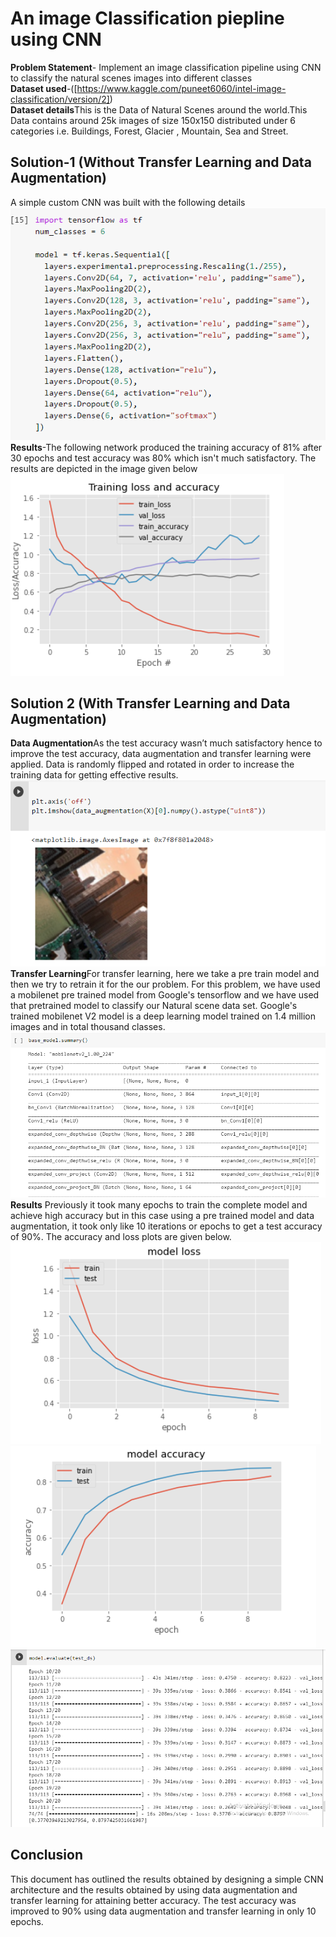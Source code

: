 # An image Classification piepline using CNN
**Problem Statement**- Implement an image classification pipeline using CNN to classify the natural scenes images into different classes <br/>
**Dataset used**-([https://www.kaggle.com/puneet6060/intel-image-classification/version/2])<br/>
**Dataset details**This is the Data of Natural Scenes around the world.This Data contains around 25k images of size 150x150 distributed under 6 categories i.e. Buildings, Forest, Glacier , Mountain, Sea and Street.<br/>
## Solution-1 (Without Transfer Learning and Data Augmentation)
A simple custom CNN was built with the following details <br/>
![](https://github.com/sana13792/Assignment-3/blob/main/Images/CnnModel.png) <br/>
**Results**-The following network produced the training accuracy of 81% after 30 epochs and test accuracy was 80% which isn't much satisfactory. The results are depicted in the image given below<br/>
![](https://github.com/sana13792/Assignment-3/blob/main/Images/result1.png)<br/>
## Solution 2 (With Transfer Learning and Data Augmentation)
**Data Augmentation**As the test accuracy wasn’t much satisfactory hence to improve the test accuracy, data augmentation and transfer learning were applied. Data is randomly flipped and rotated in order to increase the training data for getting effective results. <br/>
![](https://github.com/sana13792/Assignment-3/blob/main/Images/image_2021-01-28_032338.png) <br/>
**Transfer Learning**For transfer learning, here we take a pre train model and then we try to retrain it for the our problem. For this problem, we have used a mobilenet pre trained model from Google's tensorflow and we have used that pretrained model to classify our Natural scene data set. Google's trained mobilenet V2 model  is a deep learning model  trained on 1.4 million images and in total thousand classes. <br/>
![](https://github.com/sana13792/Assignment-3/blob/main/Images/image_2021-01-28_033459.png) <br/>
**Results** Previously it took many epochs to train the complete model and achieve high accuracy but in this case using a pre trained model and data augmentation, it took only like 10 iterations or epochs to get a test accuracy of 90%. The accuracy and loss plots are given below.<br/>
![](https://github.com/sana13792/Assignment-3/blob/main/Images/image_2021-01-28_034147.png) <br/>
![](https://github.com/sana13792/Assignment-3/blob/main/Images/image_2021-01-28_034109.png) <br/>
![](https://github.com/sana13792/Assignment-3/blob/main/Images/image_2021-01-28_034739.png) <br/>
## Conclusion
This document has outlined the results obtained by designing a simple CNN architecture and the results obtained by using  data augmentation and transfer learning for attaining better accuracy. The test accuracy was improved to 90% using data augmentation and transfer learning in only 10 epochs.
